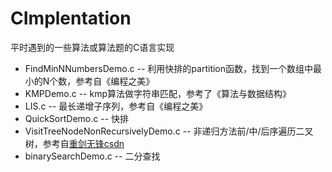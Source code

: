 CImplentation
=============
平时遇到的一些算法或算法题的C语言实现

* FindMinNNumbersDemo.c -- 利用快排的partition函数，找到一个数组中最小的N个数，参考自《编程之美》
* KMPDemo.c -- kmp算法做字符串匹配，参考了《算法与数据结构》
* LIS.c -- 最长递增子序列，参考自《编程之美》
* QuickSortDemo.c -- 快排
* VisitTreeNodeNonRecursivelyDemo.c -- 非递归方法前/中/后序遍历二叉树，参考自[重剑无锋csdn](http://blog.csdn.net/kofsky/article/details/2886453)
* binarySearchDemo.c -- 二分查找